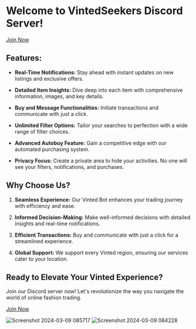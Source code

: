 # Welcome to VintedSeekers Discord Server!

[Join Now](https://discord.gg/QHUzScS7Fj)

## Features:

- **Real-Time Notifications:** Stay ahead with instant updates on new listings and exclusive offers.

- **Detailed Item Insights:** Dive deep into each item with comprehensive information, images, and key details.

- **Buy and Message Functionalities:** Initiate transactions and communicate with just a click.

- **Unlimited Filter Options:** Tailor your searches to perfection with a wide range of filter choices.

- **Advanced Autobuy Feature:** Gain a competitive edge with our automated purchasing system.

- **Privacy Focus:** Create a private area to hide your activities. No one will see your filters, notifications, and purchases.

## Why Choose Us?

1. **Seamless Experience:** Our Vinted Bot enhances your trading journey with efficiency and ease.

2. **Informed Decision-Making:** Make well-informed decisions with detailed insights and real-time notifications.

3. **Efficient Transactions:** Buy and communicate with just a click for a streamlined experience.

4. **Global Support:** We support every Vinted region, ensuring our services cater to your location.

## Ready to Elevate Your Vinted Experience?

Join our Discord server now! Let's revolutionize the way you navigate the world of online fashion trading.

[Join Now](https://discord.gg/QHUzScS7Fj)

![Screenshot 2024-03-09 085717](https://github.com/Relax594/VintedSeekers/assets/22765758/0c707ce5-3d3b-42f7-8ff3-8cae63403a0e)
![Screenshot 2024-03-09 084228](https://github.com/Relax594/VintedSeekers/assets/22765758/ec82b543-b701-4749-857b-95099a5f0671)
